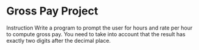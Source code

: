 # Gross Pay Project

Instruction
Write a program to prompt the user for hours and rate per hour to compute gross pay. You need to take into account that the result has exactly two digits after the decimal place.
